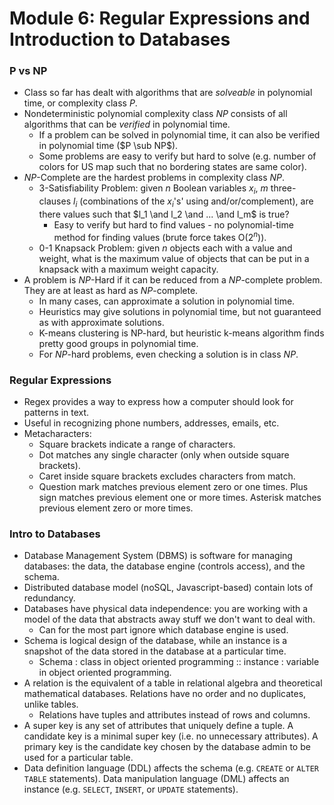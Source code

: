 # Module 6: Regular Expressions and Introduction to Databases

### P vs NP

- Class so far has dealt with algorithms that are *solveable* in polynomial time, or complexity class $P$.
- Nondeterministic polynomial complexity class $NP$ consists of all algorithms that can be *verified* in polynomial time.
  - If a problem can be solved in polynomial time, it can also be verified in polynomial time ($P \sub NP$).
  - Some problems are easy to verify but hard to solve (e.g. number of colors for US map such that no bordering states are same color).
- $NP$-Complete are the hardest problems in complexity class $NP$.
  - 3-Satisfiability Problem: given $n$ Boolean variables $x_i$, $m$ three-clauses $l_i$ (combinations of the $x_i$'s' using and/or/complement), are there values such that $l_1 \and l_2 \and ... \and l_m$ is true?
    - Easy to verify but hard to find values - no polynomial-time method for finding values (brute force takes O($2^n$)).
  - 0-1 Knapsack Problem: given $n$ objects each with a value and weight, what is the maximum value of objects that can be put in a knapsack with a maximum weight capacity.
- A problem is $NP$-Hard if it can be reduced from a $NP$-complete problem. They are at least as hard as $NP$-complete.
  - In many cases, can approximate a solution in polynomial time.
  - Heuristics may give solutions in polynomial time, but not guaranteed as with approximate solutions.
  - K-means clustering is NP-hard, but heuristic k-means algorithm finds pretty good groups in polynomial time.
  - For $NP$-hard problems, even checking a solution is in class $NP$.

### Regular Expressions

- Regex provides a way to express how a computer should look for patterns in text.
- Useful in recognizing phone numbers, addresses, emails, etc.
- Metacharacters:
  - Square brackets indicate a range of characters.
  - Dot matches any single character (only when outside square brackets).
  - Caret inside square brackets excludes characters from match.
  - Question mark matches previous element zero or one times. Plus sign matches previous element one or more times. Asterisk matches previous element zero or more times.

### Intro to Databases

- Database Management System (DBMS) is software for managing databases: the data, the database engine (controls access), and the schema.
- Distributed database model (noSQL, Javascript-based) contain lots of redundancy.
- Databases have physical data independence: you are working with a model of the data that abstracts away stuff we don't want to deal with.
  - Can for the most part ignore which database engine is used.
- Schema is logical design of the database, while an instance is a snapshot of the data stored in the database at a particular time.
  - Schema : class in object oriented programming :: instance : variable in object oriented programming.
- A relation is the equivalent of a table in relational algebra and theoretical mathematical databases. Relations have no order and no duplicates, unlike tables.
  - Relations have tuples and attributes instead of rows and columns.
- A super key is any set of attributes that uniquely define a tuple. A candidate key is a minimal super key (i.e. no unnecessary attributes). A primary key is the candidate key chosen by the database admin to be used for a particular table.
- Data definition language (DDL) affects the schema (e.g. `CREATE` or `ALTER TABLE` statements). Data manipulation language (DML) affects an instance (e.g. `SELECT`, `INSERT`, or `UPDATE` statements).